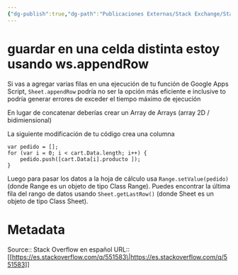 ```yaml
---
{"dg-publish":true,"dg-path":"Publicaciones Externas/Stack Exchange/Stack Overflow en español/es.stackoverflow.com-551583.md","permalink":"/publicaciones-externas/stack-exchange/stack-overflow-en-espanol/es-stackoverflow-com-551583/","title":"guardar en una celda distinta estoy usando ws.appendRow","hide":true,"noteIcon":"default","created":"2024-04-03T12:49:10.418-06:00","updated":"2024-04-05T16:43:57.964-06:00"}
---
```


# guardar en una celda distinta estoy usando ws.appendRow

Si vas a agregar varias filas en una ejecución de tu función de Google Apps Script, `Sheet.appendRow` podría no ser la opción más eficiente e inclusive to podría generar errores de exceder el tiempo máximo de ejecución

En lugar de concatenar deberías crear un Array de Arrays (array 2D / bidimiensional)

La siguiente modificación de tu código crea una columna


    var pedido = [];
    for (var i = 0; i < cart.Data.length; i++) {             
        pedido.push([cart.Data[i].producto ]);
    }

Luego para pasar los datos a la hoja de cálculo usa `Range.setValue(pedido)` (donde Range es un objeto de tipo Class Range). Puedes encontrar la última fila del rango de datos usando `Sheet.getLastRow()` (donde Sheet es un objeto de tipo Class Sheet).

# Metadata
Source:: Stack Overflow en español
URL:: [[https://es.stackoverflow.com/q/551583\|https://es.stackoverflow.com/q/551583]]

